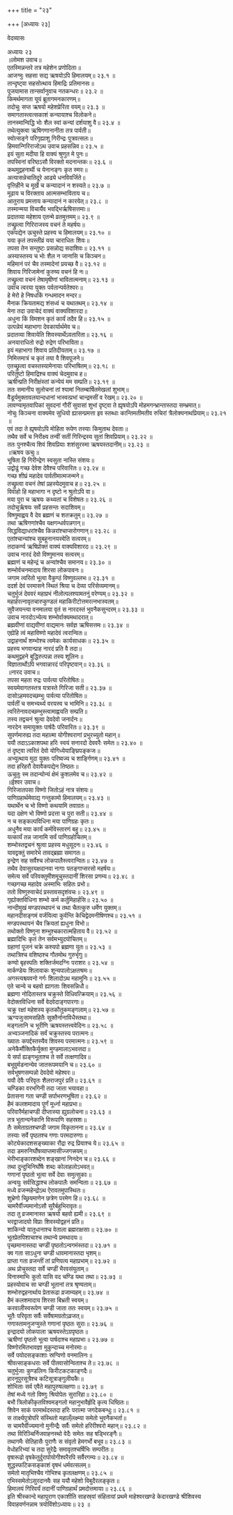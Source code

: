 +++
title = "२३"

+++
[अध्यायः २३]



वेदव्यासः

अध्यायः २३  
॥लोमश उवाच॥  
एतस्मिन्नन्तरे तत्र महेशेन प्रणोदिताः॥  
आजग्मुः सहसा सद्य ऋषयोऽपि हिमालयम्॥ २३.१ ॥  
तान्दृष्ट्वा सहसोत्थाय हिमाद्रिः प्रतिमानसः॥  
पूजयामास तान्सर्वानुवाच नतकन्धरः॥ २३.२ ॥  
किमर्थमागता यूयं ब्रूतागमनकारणम्॥  
तदोचुः सप्त ऋषयो महेशप्रेरिता वयम्॥ २३.३ ॥  
समागतास्त्वत्सकाशं कन्यायाश्च विलोकने॥  
तानस्मान्विद्धि भोः शैल स्वां कन्यां दर्शयाशु वै॥ २३.४ ॥  
तथेत्युक्त्वा ऋषिगणानानीता तत्र पार्वती॥  
स्वोत्सङ्गे परिगृह्याशु गिरीन्द्रः पुत्रवत्सलः॥  
हिमवान्गिरिराजोऽथ उवाच प्रहसन्निव॥ २३.५ ॥  
इयं सुता मदीया हि वाक्यं श्रुणुत मे पुनः॥  
तपस्विनां वरिष्ठऽसौ विरक्तो मदनान्तकः॥ २३.६ ॥  
कथमुद्वहनार्थी च येनानङ्गः कृत स्मरः॥  
अत्यासन्नेचातिदूरे आढ्ये धनविवर्जिते॥  
वृत्तिहीने च मूर्खे च कन्यादानं न शस्यते॥ २३.७ ॥  
मूढाय च विरक्ताय आत्मसम्भाविताय च॥  
आतुराय प्रमत्ताय कन्यादानं न कारयेत्॥ २३.८ ॥  
तस्मान्मया विचार्यैव भवद्भिर्ऋषिसत्तमाः॥  
प्रदातव्या महेशाय एतन्मे व्रतमुत्तमम्॥ २३.९ ॥  
तच्छ्रुत्वा गिरिराजस्य वचनं ते महर्षयः॥  
एकपद्येन ऊचुस्ते प्रहस्य च हिमालयम्॥ २३.१० ॥  
यया कृतं तपस्तीव्रं यया चाराधितः शिवः॥  
तपसा तेन सन्तुष्टः प्रसन्नोद्य सदाशिवः॥ २३.११ ॥  
अस्यास्तस्य च भोः शैल न जानासि च किञ्चन॥  
महिमानं परं चैव तस्मादेनां प्रयच्छ वै॥ २३.१२ ॥  
शिवाय गिरिजामेनां कुरुष्य वचनं हि नः॥  
तच्छ्रुत्वा वचनं तेषामृषीणां भावितात्मनाम्॥ २३.१३ ॥  
उवाच त्वरया युक्तः पर्वतान्पर्वतेश्वरः॥  
हे मेरो हे निषधकिं गन्धमादन मन्दर॥  
मैनाक क्रियतामद्य शंसध्वं च यथातथम्॥ २३.१४ ॥  
मेना तदा उवाचेदं वाक्यं वाक्यविशारदा॥  
अधुना किं विमशन कृतं कार्यं तदैव हि॥ २३.१५ ॥  
उत्पन्नेयं महाभागा देवकार्यार्थमेव च॥  
प्रदातव्या शिवायेति शिवस्यार्थेऽवतारिता॥ २३.१६ ॥  
अनयाराधितो रुद्रो रुद्रेण परिभाविता॥  
इयं महाभागा शिवाय प्रतिदीयताम्॥ २३.१७ ॥  
निमित्तमात्रं च कृतं तया वै शिवपूजने॥  
एतच्छ्रुत्वा वचस्तस्यामेनायाः परिभाषितम्॥ २३.१८ ॥  
परितुष्टो हिमाद्रिश्च वाक्यं चेदमुवाच ह॥  
ऋषीन्प्रति निरीक्षंस्तां कन्येयं मम सम्प्रति॥ २३.१९ ॥  
ततः समानीय सुलोचनां तां श्यामां नितम्बार्षितमेखलां शुभाम्॥  
वैडूर्यमुक्तावलयान्दधानां भास्वत्प्रभां चान्द्रमसीं व रेखम्॥ २३.२० ॥  
लावण्यामृतवापिकां सुवदनां गौरीं सुवासां शुभां दृष्ट्वा ते ह्यृषयोऽपि
मोहमगन्भ्रान्तास्तदा सम्भ्रमात्॥  
नोचुः किञ्चना वाक्यमेव सुधियो ह्यासन्प्रमत्ता इव स्तब्धाः कान्तिमतीमतीव
रुचिरां त्रैलोक्यनाथप्रियाम्॥ २३.२१ ॥  
एवं तदा ते ह्यृषयोऽपि मोहिता रूपेण तस्याः किमुताथ देवताः॥  
तथैव सर्वे च निरीक्ष्य तन्वीं सतीं गिरिन्द्रस्य सुतां शिवप्रियाम्॥ २३.२२
॥  
ततः पुनश्चैत्य शिवं शिवप्रियाः शशंसुरस्मा ऋषयस्तदानीम्॥ २३.२३ ॥  
॥ऋषय ऊचुः॥  
भूषिता हि गिरीन्द्रेण स्वसुता नास्ति संशयः॥  
उद्वोढुं गच्छ देवेश देवैश्च परिवारितः॥ २३.२४ ॥  
गच्छ शीघ्रं महादेव पार्वतीमात्मजन्मने॥  
तच्छ्रुत्वा वचनं तेषां प्रहस्येदमुवाच ह॥ २३.२५ ॥  
विवाहो हि महाभागा न दृष्टो न श्रुतोऽपि वा॥  
मया पुरा च ऋषयः कथ्यतां च विशेषतः॥ २३.२६ ॥  
तदोचुर्ऋषयः सर्वे प्रहसन्तः सदाशिवम्॥  
विष्णुमाह्वय वै देव ब्रह्मणं च शतक्रतुम्॥ २३.२७ ॥  
तथा ऋषिगणांश्चैव यक्षगन्धर्वपन्नगान्॥  
सिद्धविद्याधरांश्चैव किन्नरांश्चाप्सरोगणान्॥ २३.२८ ॥  
एतांश्चान्यांश्च सुबहूनानयस्वेति सत्वरम्॥  
तदाकर्ण्य ऋषिप्रोक्तं वाक्यं वाक्यविशारदः॥ २३.२९ ॥  
उवाच नारदं देवो विष्णुमानय सत्वरम्॥  
ब्रह्माणं च महेन्द्रं च अन्यांश्चैव समानय॥ २३.३० ॥  
शम्भोर्वचनमादाय शिरसा लोकपावनः॥  
जगाम त्वरितो भूत्वा वैकुण्ठं विष्णुवल्लभः॥ २३.३१ ॥  
ददर्श देवं परमासने स्थितं श्रिया च देव्या परिसेव्यमानम्॥  
चतुर्भुजं देववरं महाप्रभं नीलोत्पलश्यामतनुं वरेण्यम्॥ २३.३२ ॥  
महार्हरत्नावृतचारुकुण्डलं महाकिरीटोत्तमरत्नभास्वतम्॥  
सुवैजयन्त्या वनमालया वृतं स नारदस्तं भुवनैकसुन्दरम्॥ २३.३३ ॥  
उवाच नारदोऽभ्येत्य शम्भोर्वाक्यमथादरात्॥  
ब्रह्मवीणां वाद्यवीणां वाद्यमानः सर्वज्ञ ऋषिसत्तमः॥ २३.३४ ॥  
एह्येहि त्वं महाविष्णो महादेवं त्वरान्वितः॥  
उद्वाहनार्थं शम्भोश्च त्वमेकः कार्यसाधकः॥ २३.३५ ॥  
प्रहस्य भगवान्प्राह नारदं प्रति वै तदा॥  
कथमुद्वहने बुद्धिरुत्पन्ना तस्य शूलिनः॥  
विज्ञातार्थोऽपि भगवान्नारदं परिपृष्टवान्॥ २३.३६ ॥  
॥नारद उवाच॥  
तपसा महता रुद्रः पार्वत्या परितोषितः॥  
स्वयमेवागतस्तत्र यत्रास्ते गिरिजा सती॥ २३.३७ ॥  
दासोऽहमवदच्छम्भुः पार्वत्या परितोषितः॥  
पार्वतीं च समभ्यर्थ्य वरयस्व च भामिनि॥ २३.३८ ॥  
त्वरितेनावदच्छम्भुस्त्वामाह्वयति सम्प्रति॥  
तस्य तद्वचनं श्रुत्वा देवदेवो जनार्दनः॥  
नारदेन समायुक्तः पार्षदैः परिवारितः॥ २३.३९ ॥  
सुपर्णमारुह्य तदा महात्मा योगीश्वराणां प्रभुरच्युतो महान्॥  
ययौ तदाऽऽकाशपथा हरिः स्वयं सनारदो देववरैः समेतः॥ २३.४० ॥  
तं दृष्ट्वा त्वरितं देवो योगिध्येयाङ्घ्रिपङ्कजः॥  
अभ्युत्थाय मुदा युक्तः परिष्वज्य च शार्ङ्गिणम्॥ २३.४१ ॥  
तदा हरिहरौ देवावैकपद्येन तिष्ठतः॥  
ऊचुतुः स्म तदान्योन्यं क्षेमं कुशलमेव च॥ २३.४२ ॥  
॥ईश्वर उवाच॥  
गिरिजातपसा विष्णो जितोऽहं नात्र संशयः॥  
पाणिग्रहार्थमेवाद्य गन्तुकामो हिमालयम्॥ २३.४३ ॥  
यथार्थेन च भो विष्णो कथयामि तवाग्रतः॥  
यदा दक्षेण भो विष्णो प्रदत्ता च पुरा सती॥ २३.४४ ॥  
न च सङ्कल्पविधिना मया पाणिग्रहः कृतः॥  
अधुनैव मया कार्यं कर्मविस्तारणं बहु॥ २३.४५ ॥  
यत्कार्यं तन्न जानामि सर्वं पाणिग्रहोचितम्॥  
शम्भोस्तद्वचनं श्रुत्वा प्रहस्य मधुसूदनः॥ २३.४६ ॥  
यावद्वक्तुं समारेभे तावद्ब्रह्मा समागतः॥  
इन्द्रेण सह सर्वैश्च लोकपालैस्त्वरान्वितः॥ २३.४७ ॥  
तथैव देवासुरयक्षदानवा नागाः पतङ्गाप्सरसो महर्षयः॥  
समेत्य सर्वे परिवक्तुमीशमूचुस्तदानीं शिरसा प्रणम्य॥ २३.४८ ॥  
गच्छगच्छ महादेव अस्माभिः सहितः प्रभो॥  
ततो विष्णुरुवाचेदं प्रस्तावसदृशंवचः॥ २३.४९ ॥  
गृह्योक्तविधिना शम्भो कर्म कर्तुमिहार्हसि॥ २३.५० ॥  
नान्दीमुखं मण्डपस्थापनं च तथा चैतत्कुरु धर्मेण युक्तम्॥  
महानदीसङ्गमं वर्जयित्वा कुर्वन्ति केचिद्वेदमनीषिणश्च॥ २३.५१ ॥  
मण्डपस्थापनं चैव क्रियतां ह्यधुना विभो॥  
तथोक्तो विष्णुना शम्भुश्चकारात्महिताय वै॥ २३.५२ ॥  
ब्रह्मादिभिः कृतं तेन सर्वमभ्युदयोचितम्॥  
ग्रहाणां पूजनं चक्रे कश्यपो ब्रह्मणा युतः॥ २३.५३ ॥  
तथात्रिश्च वशिष्ठश्च गौतमोथ गुरुर्भृगुः॥  
कण्वो बृहस्पतिः शक्तिर्जमदग्निः पराशरः॥ २३.५४ ॥  
मार्कण्डेयः शिलावाकः शून्यपालोऽक्षतश्रमः॥  
अगस्त्यश्च्यवनो गर्गः शिलादोऽथ महामुनिः॥ २३.५५ ॥  
एते चान्ये च बहवो ह्यागताः शिवसन्निधौ॥  
ब्रह्मणा नोदितास्तत्र चक्रुस्ते विधिवत्क्रियाम्॥ २३.५६ ॥  
वेदोक्तविधिना सर्वे वेदवेदाङ्गपारगाः॥  
चक्रू रक्षां महेशस्य कृतकौतुकमङ्गलाम्॥ २३.५७ ॥  
ऋग्यजुःसामसहितैः सूक्तैर्नानाविधैस्तथा॥  
मङ्गलानि च भूरीणि ऋषयस्तत्त्ववेदिनः॥ २३.५८ ॥  
अभ्यञ्जनादिकं सर्वं चक्रुस्तस्य परात्मनः॥  
ख्यातः कपर्द्दस्तस्यैव शिवस्य परमात्मनः॥ २३.५९ ॥  
अनेकैर्मौक्तिकैर्युक्ता मुण्डमालाऽभवत्तदा॥  
ये सर्पा ह्यङ्गभूताश्च ते सर्वे तत्क्षणादिव॥  
बभूवुर्मडनान्येव जातरूपमयानि च॥ २३.६० ॥  
सर्वभूषणसम्पन्नो देवदेवो महेश्वरः॥  
ययौ देवैः परिवृतः शैलराजपुरं प्रति॥ २३.६१ ॥  
चण्डिका वरभगिनी तदा जाता भयावहा॥  
प्रेतासना गता चण्डी सर्पाभरणभूषिता॥ २३.६२ ॥  
हैमं कलशमादाय पूर्णं मूर्ध्ना महाप्रभा॥  
परिवारैर्महाचण्डी दीप्तास्या ह्युग्रलोचना॥ २३.६३ ॥  
तत्र भूतान्यनेकानि विरूपाणि सहस्रशः॥  
तैः समेताग्रतश्चण्डी जगाम विकृतानना॥ २३.६४ ॥  
तस्याः सर्वे पृष्ठतश्च गणाः परमदारुणाः॥  
कोट्येकादशसङ्ख्याका रौद्रा रुद्र प्रियाश्च ये॥ २३.६५ ॥  
तदा डमरुनिर्घोषव्याप्तमासीज्जगत्त्रयम्॥  
भेरीभाङ्कारशब्देन शङ्खानां निनदेन च॥ २३.६६ ॥  
तथा दुन्दुभिनिर्घोषैः शब्दः कोलाहलोऽभवत्॥  
गणानां पृष्ठतो भूत्वा सर्वे देवाः समुत्सुकाः॥  
अन्वयुः सर्वसिद्धाश्च लोकपालैः समन्विताः॥ २३.६७ ॥  
मध्ये व्रजन्महेन्द्रोऽथ ऐरावतमुपास्थितः॥  
शुभ्रेणो च्छ्रियमाणेन छत्रेण परमेण हि॥ २३.६८ ॥  
चामरैर्वीज्यमानोऽसौ सुरैर्बहुभिरावृतः॥  
तदा तु व्रजमानास्त ऋषयो बहवो ह्यमी॥ २३.६९ ॥  
भरद्वाजादयो विप्राः शिवस्योद्वहनं प्रति॥  
शाकिन्यो यातुधानाश्च वेताला ब्रह्मराक्षसाः॥ २३.७० ॥  
भूतप्रेतपिशाचाश्च तथान्ये प्रमथादयः॥  
पृच्छमानास्तदा चण्डीं पृष्ठतोऽन्वगमंस्तदा॥ २३.७१ ॥  
क्व गता साऽधुना चण्डी धावमानास्तदा भृशम्॥  
प्राप्ता गता व्रजन्तीं तां प्रणिपत्य महाप्रभाम्॥ २३.७२ ॥  
अथ प्रोचुस्तदा सर्वे चण्डीं भैरवसंयुताम्॥  
विनास्माभिः कुतो यासि वद चण्डि यथा तथा॥ २३.७३ ॥  
प्रहस्योवाच सा चण्डी भूतानां तत्र श्रृण्वताम्॥  
शम्भोरुद्वहनार्थाय प्रेतारूढा व्रजाम्यहम्॥ २३.७४ ॥  
हैमं कलशमादाय शिरसा बिभ्रती स्वयम्॥  
करवालीस्वरूपेण चण्डी जाता ततः स्वयम्॥ २३.७५ ॥  
भूतैः परिवृता सर्वैः सर्वेषामग्रतोऽव्रजत्॥  
गणास्तामनुजग्मुस्ते गणानां पृष्ठतः सुराः॥ २३.७६ ॥  
इन्द्रादयो लोकपाला ऋषयस्तेऽग्रपृष्ठतः॥  
ऋषीणां पृष्ठतो भूत्वा पार्षदाश्च महाप्रभाः॥ २३.७७ ॥  
विष्णोरमितभावज्ञा मुकुन्दाच्च मनोरमाः॥  
सर्वे पयोदसङ्काशाः स्रग्विणो वनमालिनः॥  
श्रीवत्साङ्कधराः सर्वे पीतवासोन्विताश्च ते॥ २३.७८ ॥  
चतुर्भुजाः कुण्डलिनः किरीटकटकाङ्गदैः॥  
हारनूपुरसूत्रैश्च कटिसूत्राङ्गुलीयकैः॥  
शोभिताः सर्व एवैते महापुरुषलक्षणाः॥ २३.७९ ॥  
तेषां मध्ये गतो विष्णुः श्रियोपेतः सुरारिहा॥ २३.८० ॥  
बभौ त्रिलोकीकृतविश्वमङ्गलो महानुभावैर्हृदि कृत्य धिष्ठितः॥  
शिवेन साकं परमार्थदस्तदा हरिः परात्मा जगदेकबन्धुः॥ २३.८१ ॥  
स तार्क्ष्यपुत्रोपरि संस्थितो महाल्ँलक्ष्म्या समेतो भुवनैकभर्ता॥  
स चामरैर्वीज्यमानो मुनीन्द्रैः सर्वैः समेतो हरिरीश्वरो महान्॥ २३.८२ ॥  
तथा विरिञ्चिर्निजवाहनस्थो वेदैः समेतः सह षड्भिरङ्गैः॥  
तथागमैः सेतिहासैः पुराणैः स संवृतो हेमगर्भो बभूव॥ २३.८३ ॥  
वेधोहरिभ्यां च तदा सुरेद्रैः समावृतश्चर्षिभिः सम्परीतः॥  
वृषारूढो वृषकेतुर्दुरापोयोगीश्वरैरपि सर्वैरगम्यः॥ २३.८४ ॥  
शुद्धस्फटिकसङ्काशं वृषभं धर्मवत्सलम्॥  
समेतो मातृभिश्चैव गोभिश्च कृतलक्षणम्॥ २३.८५ ॥  
एभिस्समेतोऽसुरदानवैः सह ययौ महेशो विबुदैरलङ्कृतः॥  
हिमालयं गिरिवर्यं तदानीं पाणिग्रहार्थं प्रमदोत्तमायाः॥ २३.८६ ॥  
इति श्रीस्कान्दे महापुराण एकाशीति साहस्र्यां संहितायां प्रथमे
माहेश्वरखण्डे केदारखण्डे श्रीशिवस्य विवाहवर्णनन्नाम त्रयोविंशोऽध्यायः॥ २३
॥  

